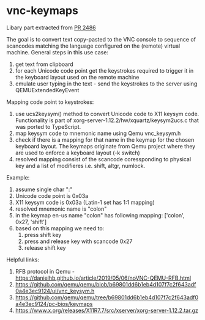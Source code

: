 # vnc-keymaps

Libary part extracted from [PR 2486](https://github.com/kubevirt-ui/kubevirt-plugin/pull/2486)

The goal is to convert text copy-pasted to the VNC console to sequence of scancodes matching the language configured on the (remote) virtual machine. 
General steps in this use case:
1. get text from clipboard
2. for each Unicode code point get the keystrokes required to trigger it in the keyboard layout used on the remote machine
3. emulate user typing in the text - send the keystrokes to the server using QEMUExtendedKeyEvent

Mapping code point to keystrokes:

1. use ucs2keysym() method to convert Unicode code to X11 keysym code.    Functionality is part of xorg-server-1.12.2/hw/xquartz/keysym2ucs.c that was ported to TypeScript.
2. map keysym code to mnemonic name using Qemu vnc_keysym.h 
3. check if there is a mapping for that name in the keymap for the chosen keyboard layout. The keymaps originate from Qemu project where they are used to enforce a keyboard layout (-k switch)
4. resolved mapping consist of the scancode coressponding to physical    key and a list of modifieres i.e. shift, altgr, numlock.

Example:

1. assume single char ":"
2. Unicode code point is 0x03a
3. X11 keysym code is 0x03a (Latin-1 set has 1:1 mapping)
4. resolved mnemonic name is "colon"
5. in the keymap en-us name "colon" has following mapping: ['colon', 0x27, 'shift']
6. based on this mapping we need to:
   1. press shift key
   2. press and release key with scancode 0x27
   3. release shift key


Helpful links:
1. RFB protocol in Qemu - https://danielhb.github.io/article/2019/05/06/noVNC-QEMU-RFB.html
2. https://github.com/qemu/qemu/blob/b69801dd6b1eb4d107f7c2f643adf0a4e3ec9124/ui/vnc_keysym.h
3. https://github.com/qemu/qemu/tree/b69801dd6b1eb4d107f7c2f643adf0a4e3ec9124/pc-bios/keymaps
4. https://www.x.org/releases/X11R7.7/src/xserver/xorg-server-1.12.2.tar.gz